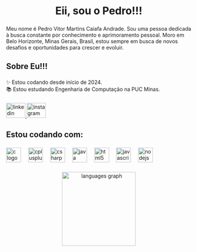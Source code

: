 <h1 align="center">Eii, sou o Pedro!!!</h1>

###

<p align="left">Meu nome é Pedro Vitor Martins Caiafa Andrade. Sou uma pessoa dedicada à busca constante por conhecimento e aprimoramento pessoal. Moro em Belo Horizonte, Minas Gerais, Brasil, estou sempre em busca de novos desafios e oportunidades para crescer e evoluir.</p>

###

<h2 align="left">Sobre Eu!!!</h2>

###

<p align="left">✨ Estou codando desde início de 2024.<br>📚 Estou estudando Engenharia de Computação na PUC Minas.</p>


###

<div align="left">
  <a href="https://www.linkedin.com/in/pedro-vitor-caiafa-6195722b2/" target="_blank">
    <img src="https://raw.githubusercontent.com/maurodesouza/profile-readme-generator/master/src/assets/icons/social/linkedin/default.svg" width="52" height="40" alt="linkedin logo"  />
  </a>
  <a href="https://www.instagram.com/pedro0826/" target="_blank">
    <img src="https://raw.githubusercontent.com/maurodesouza/profile-readme-generator/master/src/assets/icons/social/instagram/default.svg" width="52" height="40" alt="instagram logo"  />
  </a>
</div>

###

<h2 align="left">Estou codando com: </h2>

###

<div align="left">
  <img src="https://cdn.jsdelivr.net/gh/devicons/devicon/icons/c/c-original.svg" height="40" alt="c logo"  />
  <img width="12" />
  <img src="https://cdn.jsdelivr.net/gh/devicons/devicon/icons/cplusplus/cplusplus-original.svg" height="40" alt="cplusplus logo"  />
  <img width="12" />
  <img src="https://cdn.jsdelivr.net/gh/devicons/devicon/icons/csharp/csharp-original.svg" height="40" alt="csharp logo"  />
  <img width="12" />
  <img src="https://cdn.jsdelivr.net/gh/devicons/devicon/icons/java/java-original.svg" height="40" alt="java logo"  />
  <img width="12" />
  <img src="https://cdn.jsdelivr.net/gh/devicons/devicon/icons/html5/html5-original.svg" height="40" alt="html5 logo"  />
  <img width="12" />
  <img src="https://cdn.jsdelivr.net/gh/devicons/devicon/icons/javascript/javascript-original.svg" height="40" alt="javascript logo"  />
  <img width="12" />
  <img src="https://cdn.jsdelivr.net/gh/devicons/devicon/icons/nodejs/nodejs-original.svg" height="40" alt="nodejs logo"  />
</div>

###

<div align="center">
  
  <img src="https://github-readme-stats.vercel.app/api/top-langs?username=Pedro0826&locale=en&hide_title=false&layout=compact&card_width=480&langs_count=5&theme=dracula&hide_border=true&order=2&custom_title=Linguagens%20Mais%20Usadas:" height="200" alt="languages graph"  />
</div>

###
